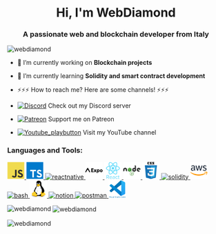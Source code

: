 <h1 align="center">Hi, I'm WebDiamond</h1>
<h3 align="center">A passionate web and blockchain developer from Italy</h3>

<p align="left"> <img src="https://komarev.com/ghpvc/?username=webdiamond&label=Profile%20views&color=0e75b6&style=flat" alt="webdiamond" /> </p>

- 🔭 I’m currently working on **Blockchain projects**

- 🌱 I’m currently learning **Solidity and smart contract development**

- ⚡⚡⚡ How to reach me? Here are some channels! ⚡⚡⚡

- <a href="https://discord.gg/6YFjuMX6h3"><img src="https://emoji.gg/assets/emoji/9558-valorant-discord-logo.png" width="16px" height="16px" alt="Discord"></a> Check out my Discord server

- <a href="https://patreon.com/0xwd7"><img src="https://emoji.gg/assets/emoji/Patreon.png" width="16px" height="16px" alt="Patreon"></a> Support me on Patreon

- <a href="https://www.youtube.com/channel/UCRMoS7NLfy5m6EASeTYPgow"><img src="https://emoji.gg/assets/emoji/7215-youtube-playbutton.png" width="16px" height="16px" alt="Youtube_playbutton"></a> Visit my YouTube channel

<h3 align="left">Languages and Tools:</h3>
<p align="left"> 
  <a href="https://developer.mozilla.org/en-US/docs/Web/JavaScript" target="_blank">
    <img src="https://raw.githubusercontent.com/devicons/devicon/master/icons/javascript/javascript-original.svg" alt="javascript" width="40" height="40"/>
  </a>
  <a href="https://www.typescriptlang.org/" target="_blank">
    <img src="https://raw.githubusercontent.com/devicons/devicon/master/icons/typescript/typescript-original.svg" alt="typescript" width="40" height="40"/>
  </a>
  <a href="https://reactnative.dev/" target="_blank">
    <img src="https://reactnative.dev/img/header_logo.svg" alt="reactnative" width="40" height="40"/>
  </a>
  <a href="https://expo.dev/" target="_blank">
    <img src="https://raw.githubusercontent.com/devicons/devicon/master/icons/expo/expo-original-wordmark.svg" alt="expo" width="40" height="40"/>
  </a>
  <a href="https://reactjs.org/" target="_blank">
    <img src="https://raw.githubusercontent.com/devicons/devicon/master/icons/react/react-original-wordmark.svg" alt="reactjs" width="40" height="40"/>
  </a>
  <a href="https://nodejs.org" target="_blank">
    <img src="https://raw.githubusercontent.com/devicons/devicon/master/icons/nodejs/nodejs-original-wordmark.svg" alt="nodejs" width="40" height="40"/>
  </a>
  <a href="https://www.w3.org/Style/CSS/" target="_blank">
    <img src="https://raw.githubusercontent.com/devicons/devicon/master/icons/css3/css3-original-wordmark.svg" alt="css3" width="40" height="40"/>
  </a>
  <a href="https://www.soliditylang.org/" target="_blank">
    <img src="https://upload.wikimedia.org/wikipedia/commons/9/98/Solidity_logo.svg" alt="solidity" width="40" height="40"/>
  </a>
  <a href="https://aws.amazon.com/" target="_blank">
    <img src="https://raw.githubusercontent.com/devicons/devicon/master/icons/amazonwebservices/amazonwebservices-original-wordmark.svg" alt="aws" width="40" height="40"/>
  </a>
  <a href="https://www.gnu.org/software/bash/" target="_blank">
    <img src="https://www.vectorlogo.zone/logos/gnu_bash/gnu_bash-icon.svg" alt="bash" width="40" height="40"/>
  </a>
  <a href="https://www.linux.org/" target="_blank">
    <img src="https://raw.githubusercontent.com/devicons/devicon/master/icons/linux/linux-original.svg" alt="linux" width="40" height="40"/>
  </a>
  <a href="https://www.notion.so/" target="_blank">
    <img src="https://www.vectorlogo.zone/logos/notionso/notionso-icon.svg" alt="notion" width="40" height="40"/>
  </a>
  <a href="https://www.postman.com/" target="_blank">
    <img src="https://www.vectorlogo.zone/logos/getpostman/getpostman-icon.svg" alt="postman" width="40" height="40"/>
  </a>
  <a href="https://code.visualstudio.com/" target="_blank">
    <img src="https://raw.githubusercontent.com/devicons/devicon/master/icons/vscode/vscode-original-wordmark.svg" alt="vscode" width="40" height="40"/>
  </a>
</p>

<p><img align="left" src="https://github-readme-stats.vercel.app/api/top-langs?username=webdiamond&show_icons=true&locale=en&layout=compact" alt="webdiamond" /></p>

<p>&nbsp;<img align="center" src="https://github-readme-stats.vercel.app/api?username=webdiamond&show_icons=true&locale=en" alt="webdiamond" /></p>

<p><img align="center" src="https://github-readme-streak-stats.herokuapp.com/?user=webdiamond&" alt="webdiamond" /></p>



